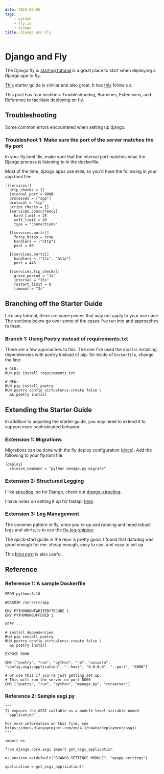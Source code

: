```yaml
---
date: 2023-03-05
tags:
    - python
    - fly.io
    - django
title: Django and Fly
---
```


# Django and Fly

The Django fly.io [starting tutorial](https://www.fly.io/docs/django/getting-started/) is a great place to start when deploying a Django app to fly.

[This](https://learndjango.com/tutorials/django-hello-world-flyio-deployment) starter guide is similar and also great. It has [this](https://learndjango.com/tutorials/deploy-django-postgresql-flyio) follow up.

This post has four sections: Troubleshooting, Branches, Extensions, and Reference to facilitate deploying on fly.

## Troubleshooting

Some common errors encountered when setting up django.
### Troubleshoot 1: Make sure the port of the server matches the fly port

In your fly.toml file, make sure that the internal port matches what the Django process is listening to in the dockerfile.

Most of the time, django apps use `8000`, so you'd have the following in your app.toml file:

```
[[services]]
  http_checks = []
  internal_port = 8000
  processes = ["app"]
  protocol = "tcp"
  script_checks = []
  [services.concurrency]
    hard_limit = 25
    soft_limit = 20
    type = "connections"

  [[services.ports]]
    force_https = true
    handlers = ["http"]
    port = 80

  [[services.ports]]
    handlers = ["tls", "http"]
    port = 443

  [[services.tcp_checks]]
    grace_period = "1s"
    interval = "15s"
    restart_limit = 0
    timeout = "2s"
```

## Branching off the Starter Guide

Like any tutorial, there are some pieces that may not apply to your use case. The sections below go over some of the cases I've run into and approaches to them.

### Branch 1: Using Poetry instead of requirements.txt

There are a few approaches to this. The one I've used the most is installing dependencies with poetry instead of pip. So inside of `Dockerfile`,
change the line:
```
# OLD:
RUN pip install requirements.txt

# NEW:
RUN pip install poetry
RUN poetry config virtualenvs.create false \
  && poetry install
```

## Extending the Starter Guide

In addition to adjusting the starter guide, you may need to extend it to support more sophisticated behavior. 

### Extension 1: Migrations

Migrations can be done with the fly deploy configuration ([docs](https://fly.io/docs/reference/configuration/)). Add the following to your fly.toml file:

```
[deploy]
  release_command = "python manage.py migrate"
```

### Extension 2: Structured Logging

I like [structlog](https://www.structlog.org/en/stable/index.html), so for Django, check out [django-structlog](https://django-structlog.readthedocs.io/en/latest/). 

I have notes on setting it up for fastapi [here](https://notes.alexledger.net/site/posts/16).

### Extension 3: Log Management

The common pattern in fly, once you're up and running and need robust logs and alerts, is to use the [fly-log-shipper](https://github.com/superfly/fly-log-shipper).

The quick-start guide in the repo is pretty good. I found that datadog was good enough for me: cheap enough, easy to use, and easy to set up.

This [blog post](https://github.com/superfly/fly-log-shipper#quick-start) is also useful.

## Reference

### Reference 1: A sample Dockerfile

```
FROM python:3.10

WORKDIR /usr/src/app

ENV PYTHONDONTWRITEBYTECODE 1
ENV PYTHONUNBUFFERED 1

COPY . .

# install dependencies
RUN pip install poetry
RUN poetry config virtualenvs.create false \
  && poetry install

EXPOSE 8000

CMD ["poetry", "run", "python", "-m", "uvicorn", "config.asgi:application", "--host", "0.0.0.0", "--port", "8000"]

# Or use this if you're just getting set up.
# This will run the server on port 8000
CMD ["poetry", "run", "python", "manage.py", "runserver"]
```

### Reference 2: Sample asgi.py

```
"""
It exposes the ASGI callable as a module-level variable named ``application``.

For more information on this file, see
https://docs.djangoproject.com/en/4.1/howto/deployment/asgi/
"""

import os

from django.core.asgi import get_asgi_application

os.environ.setdefault("DJANGO_SETTINGS_MODULE", "myapp.settings")

application = get_asgi_application()
```
